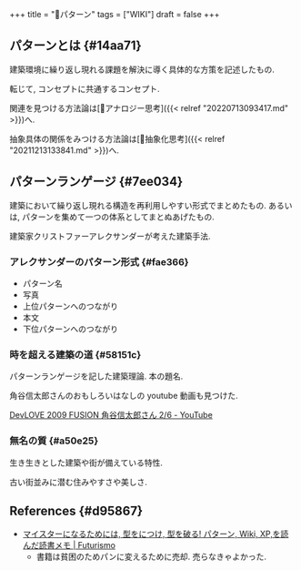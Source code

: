 +++
title = "📝パターン"
tags = ["WIKI"]
draft = false
+++

## パターンとは {#14aa71}

建築環境に繰り返し現れる課題を解決に導く具体的な方策を記述したもの.

転じて, コンセプトに共通するコンセプト.

関連を見つける方法論は[📝アナロジー思考]({{< relref "20220713093417.md" >}})へ.

抽象具体の関係をみつける方法論は[📝抽象化思考]({{< relref "20211213133841.md" >}})へ.


## パターンランゲージ {#7ee034}

建築において繰り返し現れる構造を再利用しやすい形式でまとめたもの. あるいは, パターンを集めて一つの体系としてまとぬあげたもの.

建築家クリストファーアレクサンダーが考えた建築手法.


### アレクサンダーのパターン形式 {#fae366}

-   パターン名
-   写真
-   上位パターンへのつながり
-   本文
-   下位パターンへのつながり


### 時を超える建築の道 {#58151c}

パターンランゲージを記した建築理論. 本の題名.

角谷信太郎さんのおもしろいはなしの youtube 動画も見つけた.

[DevLOVE 2009 FUSION 角谷信太郎さん 2/6 - YouTube](https://www.youtube.com/watch?v=SctvxjoKDGA)


### 無名の質 {#a50e25}

生き生きとした建築や街が備えている特性.

古い街並みに潜む住みやすさや美しさ.


## References {#d95867}

-   [マイスターになるためには, 型をにつけ, 型を破る! パターン, Wiki, XP,を読んだ読書メモ | Futurismo](http://futurismo.biz/archives/2523)
    -   書籍は貧困のためパンに変えるために売却. 売らなきゃよかった.
